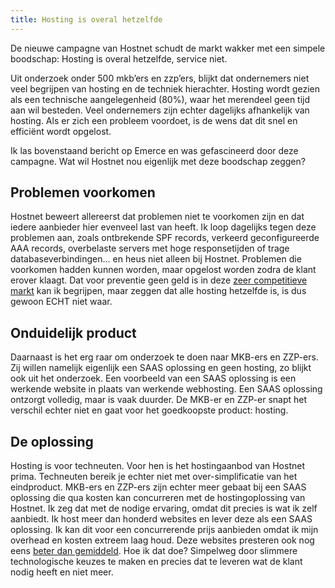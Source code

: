 ```yaml
---
title: Hosting is overal hetzelfde
---
```


De nieuwe campagne van Hostnet schudt de markt wakker met een simpele boodschap: Hosting is overal hetzelfde, service niet. 

Uit onderzoek onder 500 mkb’ers en zzp’ers, blijkt dat ondernemers niet veel begrijpen van hosting en de techniek hierachter. Hosting wordt gezien als een technische aangelegenheid (80%), waar het merendeel geen tijd aan wil besteden. Veel ondernemers zijn echter dagelijks afhankelijk van hosting. Als er zich een probleem voordoet, is de wens dat dit snel en efficiënt wordt opgelost.

Ik las bovenstaand bericht op Emerce en was gefascineerd door deze campagne. Wat wil Hostnet nou eigenlijk met deze boodschap zeggen?

## Problemen voorkomen

Hostnet beweert allereerst dat problemen niet te voorkomen zijn en dat iedere aanbieder hier evenveel last van heeft. Ik loop dagelijks tegen deze problemen aan, zoals ontbrekende SPF records, verkeerd geconfigureerde AAA records, overbelaste servers met hoge responsetijden of trage databaseverbindingen... en heus niet alleen bij Hostnet. Problemen die voorkomen hadden kunnen worden, maar opgelost worden zodra de klant erover klaagt. Dat voor preventie geen geld is in deze [zeer competitieve markt](https://www.usecue.com/blog/the-race-to-zero-in-webhosting/) kan ik begrijpen, maar zeggen dat alle hosting hetzelfde is, is dus gewoon ECHT niet waar.

## Onduidelijk product

Daarnaast is het erg raar om onderzoek te doen naar MKB-ers en ZZP-ers. Zij willen namelijk eigenlijk een SAAS oplossing en geen hosting, zo blijkt ook uit het onderzoek. Een voorbeeld van een SAAS oplossing is een werkende website in plaats van werkende webhosting. Een SAAS oplossing ontzorgt volledig, maar is vaak duurder. De MKB-er en ZZP-er snapt het verschil echter niet en gaat voor het goedkoopste product: hosting.

## De oplossing

Hosting is voor techneuten. Voor hen is het hostingaanbod van Hostnet prima. Techneuten bereik je echter niet met over-simplificatie van het eindproduct. MKB-ers en ZZP-ers zijn echter meer gebaat bij een SAAS oplossing die qua kosten kan concurreren met de hostingoplossing van Hostnet. Ik zeg dat met de nodige ervaring, omdat dit precies is wat ik zelf aanbiedt. Ik host meer dan honderd websites en lever deze als een SAAS oplossing. Ik kan dit voor een concurrerende prijs aanbieden omdat ik mijn overhead en kosten extreem laag houd. Deze websites presteren ook nog eens [beter dan gemiddeld](https://www.usecue.nl/portfolio/de-babywegwijzer/). Hoe ik dat doe? Simpelweg door slimmere technologische keuzes te maken en precies dat te leveren wat de klant nodig heeft en niet meer.